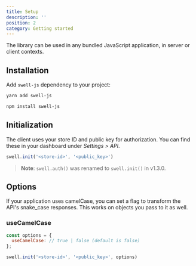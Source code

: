 ```yaml
---
title: Setup
description: ''
position: 2
category: Getting started
---
```


The library can be used in any bundled JavaScript application, in server or client contexts.

## Installation

Add `swell-js` dependency to your project:

<code-group>
  <code-block label="Yarn" active>

```bash
yarn add swell-js
```

  </code-block>
  <code-block label="NPM">

```bash
npm install swell-js
```

  </code-block>
</code-group>

## Initialization

The client uses your store ID and public key for authorization. You can find these in your dashboard under _Settings > API_.

```javascript
swell.init('<store-id>', '<public_key>')
```

> **Note**: `swell.auth()` was renamed to `swell.init()` in v1.3.0.

## Options

If your application uses camelCase, you can set a flag to transform the API's snake_case responses. This works on objects you pass to it as well.

### useCamelCase

```javascript
const options = {
  useCamelCase: // true | false (default is false)
};

swell.init('<store-id>', '<public_key>', options)
```
